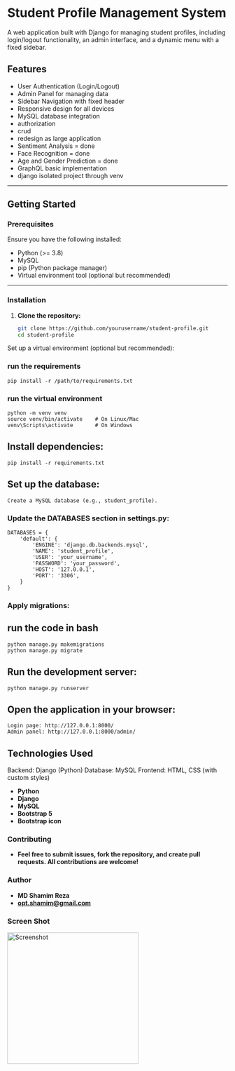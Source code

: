 # Student Profile Management System

A web application built with Django for managing student profiles, including login/logout functionality, an admin interface, and a dynamic menu with a fixed sidebar.

## Features

- User Authentication (Login/Logout)
- Admin Panel for managing data
- Sidebar Navigation with fixed header
- Responsive design for all devices
- MySQL database integration
- authorization
- crud
- redesign as large application
- Sentiment Analysis = done
- Face Recognition = done
- Age and Gender Prediction = done
- GraphQL basic implementation 
- django isolated project through venv

---

## Getting Started

### Prerequisites

Ensure you have the following installed:
- Python (>= 3.8)
- MySQL
- pip (Python package manager)
- Virtual environment tool (optional but recommended)

---

### Installation

1. **Clone the repository:**
   ```bash
   git clone https://github.com/yourusername/student-profile.git
   cd student-profile
Set up a virtual environment (optional but recommended):

### run the requirements
    pip install -r /path/to/requirements.txt
### run the virtual environment
    python -m venv venv
    source venv/bin/activate    # On Linux/Mac
    venv\Scripts\activate       # On Windows

## Install dependencies:
    pip install -r requirements.txt

## Set up the database:
    Create a MySQL database (e.g., student_profile).

### Update the DATABASES section in settings.py:

    DATABASES = {
        'default': {
            'ENGINE': 'django.db.backends.mysql',
            'NAME': 'student_profile',
            'USER': 'your_username',
            'PASSWORD': 'your_password',
            'HOST': '127.0.0.1',
            'PORT': '3306',
        }
    }

### Apply migrations:

## run the code in bash
    python manage.py makemigrations
    python manage.py migrate

## Run the development server:
    python manage.py runserver

## Open the application in your browser:
    Login page: http://127.0.0.1:8000/
    Admin panel: http://127.0.0.1:8000/admin/

## Technologies Used
Backend: Django (Python)
Database: MySQL
Frontend: HTML, CSS (with custom styles)
- **Python**
- **Django**
- **MySQL**
- **Bootstrap 5**
- **Bootstrap icon**

### Contributing
- **Feel free to submit issues, fork the repository, and create pull requests. All contributions are welcome!**

### Author
- **MD Shamim Reza**
- **opt.shamim@gmail.com**

### Screen Shot
<img src="/project_screen_shot.png" width="300" alt="Screenshot">